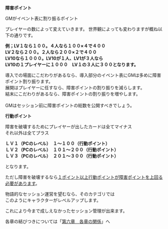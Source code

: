 <p><strong>障害ポイント</strong></p>

GMがイベント表に割り振るポイント

プレイヤーの数によって変えていきます。
世界観によっても変わりますが概ね以下の通りです。


<p><strong>例；LV１なら１００。４人なら１００×４で４００<br />
LV２なら２００。２人なら２００×２で４００<br />
LV10なら１０００。LV10が１人、LV1が３人なら<br />
LV10の１プレイヤーに１０００　LV１の３人に３００となります。</strong><br /></p>

導入での場面にこだわりがあるなら、導入部分のイベント表にGMは多めに障害ポイント割り振ります。<br />
展開はプレイヤーに任すなら、障害ポイントの割り振りを減らします。<br />
結末にこだわりがあるなら、障害ポイントの割り振りを増やします。<br />
<br />
GMはセッション前に障害ポイントの総数を公開すべきでしょう。<br />

<p><strong>行動ポイント</strong></p>

<p>障害を破壊するためにプレイヤーが出したカードは全てマイナス<br />
それ以外は全てプラス</p>

<p><strong>ＬＶ１（PCのレベル）　１～１００（行動ポイント）<br />
ＬＶ２（PCのレベル）　１０１～２００（行動ポイント）<br />
ＬＶ３（PCのレベル）　２０１～３００（行動ポイント）</strong></p>

<p>となります。</p>

<p>ただし障害を破壊するなら<u>１ポイント以上行動ポイントが障害ポイントを上回る必要があります</u>。</p>

<p>物語的なセッション運営を望むなら、そのカテゴリでは<br />
このようにキャラクターがレベルアップします。</p>

<p>これにより今まで成しえなかったセッション管理が出来ます。</p>

<p>各章の結びつきについては「<a href="0600_ENTRY.md">第六章　各章の関係</a>」へ</p>
